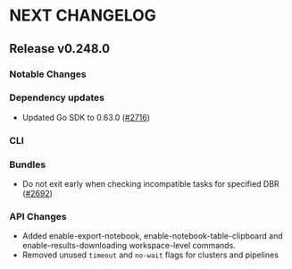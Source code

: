 # NEXT CHANGELOG

## Release v0.248.0

### Notable Changes

### Dependency updates
* Updated Go SDK to 0.63.0 ([#2716](https://github.com/databricks/cli/pull/2716))

### CLI

### Bundles
* Do not exit early when checking incompatible tasks for specified DBR ([#2692](https://github.com/databricks/cli/pull/2692))

### API Changes
* Added enable-export-notebook, enable-notebook-table-clipboard and enable-results-downloading workspace-level commands.
* Removed unused `timeout` and `no-wait` flags for clusters and pipelines

